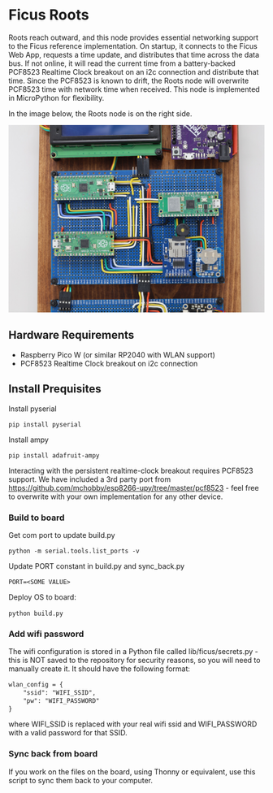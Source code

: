 # Ficus Roots
Roots reach outward, and this node provides essential networking support to the Ficus reference implementation. On startup, it connects to the Ficus Web App, requests a time update, and distributes that time across the data bus. If not online, it will read the current time from a battery-backed PCF8523 Realtime Clock breakout on an i2c connection and distribute that time. Since the PCF8523 is known to drift, the Roots node will overwrite PCF8523 time with network time when received. This node is implemented in MicroPython for flexibility.

In the image below, the Roots node is on the right side.

![Basic reference implementation](../docs/img/ficus-middle.jpg)

## Hardware Requirements

* Raspberry Pico W (or similar RP2040 with WLAN support)
* PCF8523 Realtime Clock breakout on i2c connection

## Install Prequisites

Install pyserial
```
pip install pyserial
```
Install ampy

```
pip install adafruit-ampy
```

Interacting with the persistent realtime-clock breakout requires PCF8523 support. We have included a 3rd party port from https://github.com/mchobby/esp8266-upy/tree/master/pcf8523 - feel free to overwrite with your own implementation for any other device.


### Build to board

Get com port to update build.py
```
python -m serial.tools.list_ports -v
```

Update PORT constant in build.py and sync_back.py

```
PORT=<SOME VALUE>
```

Deploy OS to board:

```python build.py```

### Add wifi password

The wifi configuration is stored in a Python file called lib/ficus/secrets.py - this is NOT saved to the repository for security reasons, so you will need to manually create it. It should have the following format:

```
wlan_config = {
    "ssid": "WIFI_SSID",
    "pw": "WIFI_PASSWORD"
}
```

where WIFI_SSID is replaced with your real wifi ssid and WIFI_PASSWORD with a valid password for that SSID.

### Sync back from board

If you work on the files on the board, using Thonny or equivalent, use this script to sync them back to your computer.